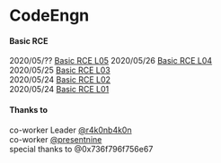 # CodeEngn
#### Basic RCE
2020/05/?? [Basic RCE L05](https://github.com/LittleSamakFox/Wargame/blob/master/CodeEngn/Basic_RCE/L05/README.md)
2020/05/26 [Basic RCE L04](https://github.com/LittleSamakFox/Wargame/blob/master/CodeEngn/Basic_RCE/L04/README.md)   
2020/05/25 [Basic RCE L03](https://github.com/LittleSamakFox/Wargame/blob/master/CodeEngn/Basic_RCE/L03/README.md)   
2020/05/24 [Basic RCE L02](https://github.com/LittleSamakFox/Wargame/blob/master/CodeEngn/Basic_RCE/L02/README.md)   
2020/05/24 [Basic RCE L01](https://github.com/LittleSamakFox/Wargame/blob/master/CodeEngn/Basic_RCE/L01/README.md)

#### Thanks to   
co-worker Leader [@r4k0nb4k0n](https://github.com/r4k0nb4k0n)   
co-worker [@presentnine](https://github.com/presentnine)   
special thanks to @0x736f796f756e67
